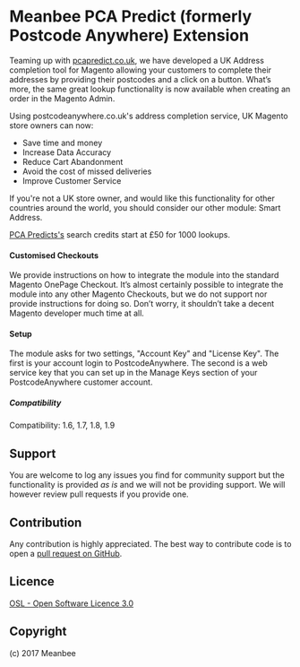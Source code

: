 Meanbee PCA Predict (formerly Postcode Anywhere) Extension
=====================
Teaming up with [pcapredict.co.uk](https://www.postcodeanywhere.co.uk/partners/INDIV52356), we have developed a UK Address completion tool for Magento allowing your customers to complete their addresses by providing their postcodes and a click on a button. What’s more, the same great lookup functionality is now available when creating an order in the Magento Admin.

Using postcodeanywhere.co.uk's address completion service, UK Magento store owners can now:

- Save time and money
- Increase Data Accuracy
- Reduce Cart Abandonment
- Avoid the cost of missed deliveries
- Improve Customer Service

If you're not a UK store owner, and would like this functionality for other countries around the world, you should consider our other module: Smart Address.

[PCA Predicts's](https://www.postcodeanywhere.co.uk/partners/INDIV52356) search credits start at £50 for 1000 lookups.

#### Customised Checkouts
We provide instructions on how to integrate the module into the standard Magento OnePage Checkout. It’s almost certainly possible to integrate the module into any other Magento Checkouts, but we do not support nor provide instructions for doing so. Don’t worry, it shouldn’t take a decent Magento developer much time at all.

#### Setup
The module asks for two settings, "Account Key" and "License Key". The first is your account login to PostcodeAnywhere. The second is a web service key that you can set up in the Manage Keys section of your PostcodeAnywhere customer account.

##### Compatibility
 Compatibility: 1.6, 1.7, 1.8, 1.9

Support
-------
You are welcome to log any issues you find for community support but the functionality is provided *as is* and we will not be providing support. We will however review pull requests if you provide one.

Contribution
------------
Any contribution is highly appreciated. The best way to contribute code is to open a [pull request on GitHub](https://help.github.com/articles/using-pull-requests).


Licence
-------
[OSL - Open Software Licence 3.0](http://opensource.org/licenses/osl-3.0.php)

Copyright
---------
(c) 2017 Meanbee
